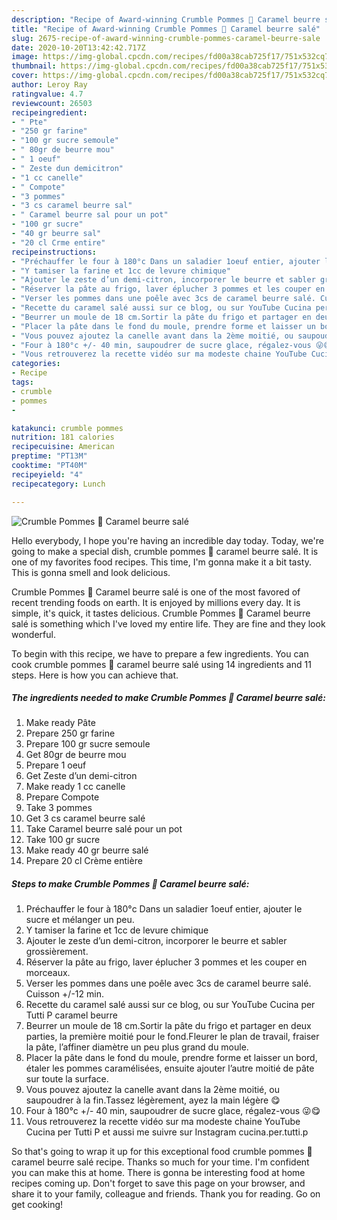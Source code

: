 ```yaml
---
description: "Recipe of Award-winning Crumble Pommes 🍏 Caramel beurre salé"
title: "Recipe of Award-winning Crumble Pommes 🍏 Caramel beurre salé"
slug: 2675-recipe-of-award-winning-crumble-pommes-caramel-beurre-sale
date: 2020-10-20T13:42:42.717Z
image: https://img-global.cpcdn.com/recipes/fd00a38cab725f17/751x532cq70/crumble-pommes-🍏-caramel-beurre-sale-photo-principale-de-la-recette.jpg
thumbnail: https://img-global.cpcdn.com/recipes/fd00a38cab725f17/751x532cq70/crumble-pommes-🍏-caramel-beurre-sale-photo-principale-de-la-recette.jpg
cover: https://img-global.cpcdn.com/recipes/fd00a38cab725f17/751x532cq70/crumble-pommes-🍏-caramel-beurre-sale-photo-principale-de-la-recette.jpg
author: Leroy Ray
ratingvalue: 4.7
reviewcount: 26503
recipeingredient:
- " Pte"
- "250 gr farine"
- "100 gr sucre semoule"
- " 80gr de beurre mou"
- " 1 oeuf"
- " Zeste dun demicitron"
- "1 cc canelle"
- " Compote"
- "3 pommes"
- "3 cs caramel beurre sal"
- " Caramel beurre sal pour un pot"
- "100 gr sucre"
- "40 gr beurre sal"
- "20 cl Crme entire"
recipeinstructions:
- "Préchauffer le four à 180°c Dans un saladier 1oeuf entier, ajouter le sucre et mélanger un peu."
- "Y tamiser la farine et 1cc de levure chimique"
- "Ajouter le zeste d’un demi-citron, incorporer le beurre et sabler grossièrement."
- "Réserver la pâte au frigo, laver éplucher 3 pommes et les couper en morceaux."
- "Verser les pommes dans une poêle avec 3cs de caramel beurre salé. Cuisson +/-12 min."
- "Recette du caramel salé aussi sur ce blog, ou sur YouTube Cucina per Tutti P caramel beurre"
- "Beurrer un moule de 18 cm.Sortir la pâte du frigo et partager en deux parties, la première moitié pour le fond.Fleurer le plan de travail, fraiser la pâte, l’affiner diamètre un peu plus grand du moule."
- "Placer la pâte dans le fond du moule, prendre forme et laisser un bord, étaler les pommes caramélisées, ensuite ajouter l’autre moitié de pâte sur toute la surface."
- "Vous pouvez ajoutez la canelle avant dans la 2ème moitié, ou saupoudrer à la fin.Tassez légèrement, ayez la main légère 😋"
- "Four à 180°c +/- 40 min, saupoudrer de sucre glace, régalez-vous 😜😋"
- "Vous retrouverez la recette vidéo sur ma modeste chaine YouTube Cucina per Tutti P et aussi me suivre sur Instagram cucina.per.tutti.p"
categories:
- Recipe
tags:
- crumble
- pommes
- 

katakunci: crumble pommes  
nutrition: 181 calories
recipecuisine: American
preptime: "PT13M"
cooktime: "PT40M"
recipeyield: "4"
recipecategory: Lunch

---
```



![Crumble Pommes 🍏 Caramel beurre salé](https://img-global.cpcdn.com/recipes/fd00a38cab725f17/751x532cq70/crumble-pommes-🍏-caramel-beurre-sale-photo-principale-de-la-recette.jpg)

Hello everybody, I hope you're having an incredible day today. Today, we're going to make a special dish, crumble pommes 🍏 caramel beurre salé. It is one of my favorites food recipes. This time, I'm gonna make it a bit tasty. This is gonna smell and look delicious.

Crumble Pommes 🍏 Caramel beurre salé is one of the most favored of recent trending foods on earth. It is enjoyed by millions every day. It is simple, it's quick, it tastes delicious. Crumble Pommes 🍏 Caramel beurre salé is something which I've loved my entire life. They are fine and they look wonderful.




To begin with this recipe, we have to prepare a few ingredients. You can cook crumble pommes 🍏 caramel beurre salé using 14 ingredients and 11 steps. Here is how you can achieve that.

<!--inarticleads1-->

##### The ingredients needed to make Crumble Pommes 🍏 Caramel beurre salé:

1. Make ready  Pâte
1. Prepare 250 gr farine
1. Prepare 100 gr sucre semoule
1. Get  80gr de beurre mou
1. Prepare  1 oeuf
1. Get  Zeste d’un demi-citron
1. Make ready 1 cc canelle
1. Prepare  Compote
1. Take 3 pommes
1. Get 3 cs caramel beurre salé
1. Take  Caramel beurre salé pour un pot
1. Take 100 gr sucre
1. Make ready 40 gr beurre salé
1. Prepare 20 cl Crème entière




<!--inarticleads2-->

##### Steps to make Crumble Pommes 🍏 Caramel beurre salé:

1. Préchauffer le four à 180°c Dans un saladier 1oeuf entier, ajouter le sucre et mélanger un peu.
1. Y tamiser la farine et 1cc de levure chimique
1. Ajouter le zeste d’un demi-citron, incorporer le beurre et sabler grossièrement.
1. Réserver la pâte au frigo, laver éplucher 3 pommes et les couper en morceaux.
1. Verser les pommes dans une poêle avec 3cs de caramel beurre salé. Cuisson +/-12 min.
1. Recette du caramel salé aussi sur ce blog, ou sur YouTube Cucina per Tutti P caramel beurre
1. Beurrer un moule de 18 cm.Sortir la pâte du frigo et partager en deux parties, la première moitié pour le fond.Fleurer le plan de travail, fraiser la pâte, l’affiner diamètre un peu plus grand du moule.
1. Placer la pâte dans le fond du moule, prendre forme et laisser un bord, étaler les pommes caramélisées, ensuite ajouter l’autre moitié de pâte sur toute la surface.
1. Vous pouvez ajoutez la canelle avant dans la 2ème moitié, ou saupoudrer à la fin.Tassez légèrement, ayez la main légère 😋
1. Four à 180°c +/- 40 min, saupoudrer de sucre glace, régalez-vous 😜😋
1. Vous retrouverez la recette vidéo sur ma modeste chaine YouTube Cucina per Tutti P et aussi me suivre sur Instagram cucina.per.tutti.p




So that's going to wrap it up for this exceptional food crumble pommes 🍏 caramel beurre salé recipe. Thanks so much for your time. I'm confident you can make this at home. There is gonna be interesting food at home recipes coming up. Don't forget to save this page on your browser, and share it to your family, colleague and friends. Thank you for reading. Go on get cooking!
